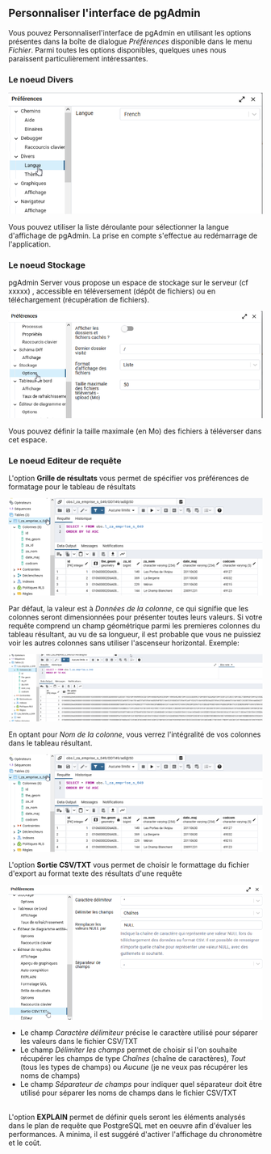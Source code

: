 ## Personnaliser l'interface de pgAdmin
Vous pouvez Personnaliserl'interface de pgAdmin en utilisant les options présentes dans la boîte de dialogue
*Préférences* disponible dans le menu *Fichier*.
Parmi toutes les options disponibles, quelques unes nous paraissent particulièrement intéressantes.

### Le noeud Divers
![preference-divers](./img/preferences-divers.png)

Vous pouvez utiliser la liste déroulante pour sélectionner la langue d'affichage de pgAdmin. La prise en compte
s'effectue au redémarrage de l'application.

### Le noeud Stockage
pgAdmin Server vous propose un espace de stockage sur le serveur (cf xxxxx) , accessible en téléversement (dépôt de fichiers)
ou en téléchargement (récupération de fichiers). 

![preference-stockage](./img/preferences-stockage.png)

Vous pouvez définir la taille maximale (en Mo) des fichiers à téléverser dans cet espace.

### Le noeud Editeur de requête
L'option **Grille de résultats** vous permet de spécifier vos préférences de formatage pour le tableau de résultats

![preference-editeur-requete](./img/preferences-editeur-requetes-exemple2.png)

Par défaut, la valeur est à *Données de la colonne*, ce qui signifie que les colonnes seront dimensionnées pour présenter toutes leurs valeurs. Si votre requête comprend un champ géométrique parmi les premieres colonnes du tableau résultant, au vu de sa longueur, il est probable que vous ne puissiez voir les autres colonnes sans utiliser l'ascenseur horizontal.
Exemple: 

![preference-editeur-requete-exemple1](./img/preferences-editeur-requetes-exemple1.png)

En optant pour *Nom de la colonne*, vous verrez l'intégralité de vos colonnes dans le tableau résultant.

![preference-editeur-requete-exemple2](./img/preferences-editeur-requetes-exemple2.png)


L'option **Sortie CSV/TXT** vous permet de choisir le formattage du fichier d'export au format texte des résultats d'une requête

![preference-editeur-requete-sortie](./img/preferences-editeur-requetes-sortie.png)

* Le champ *Caractère délimiteur* précise le caractère utilisé pour séparer les valeurs dans le fichier CSV/TXT
* Le champ *Délimiter les champs* permet de choisir si l'on souhaite récupérer les champs de type *Chaînes* (chaîne de caractères), *Tout* (tous les types de champs) ou *Aucune* (je ne veux pas
récupérer les noms de champs)
* Le champ *Séparateur de champs* pour indiquer quel séparateur doit être utilisé pour séparer les noms de champs dans le fichier CSV/TXT

<br/>L'option **EXPLAIN** permet de définir quels seront les éléments analysés dans le plan de requête que PostgreSQL met en oeuvre afin d'évaluer les performances. A 
minima, il est suggéré d'activer l'affichage du chronomètre et le coût.
